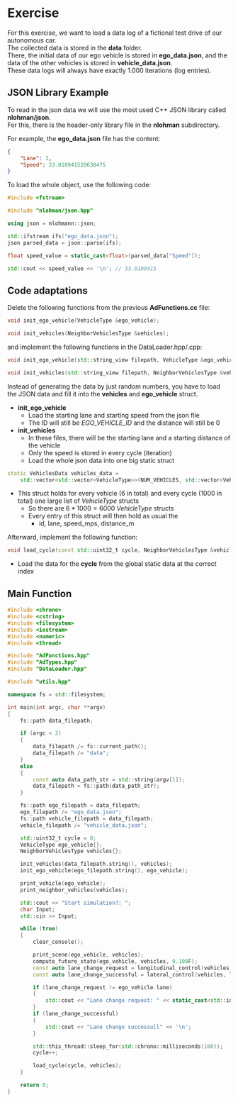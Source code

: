 # Exercise

For this exercise, we want to load a data log of a fictional test drive of our autonomous car.  
The collected data is stored in the **data** folder.  
There, the initial data of our ego vehicle is stored in **ego_data.json**, and the data of the other vehicles is stored in **vehicle_data.json**.  
These data logs will always have exactly 1.000 iterations (log entries).

## JSON Library Example

To read in the json data we will use the most used C++ JSON library called **nlohman/json**.  
For this, there is the header-only library file in the **nlohman** subdirectory.

For example, the **ego_data.json** file has the content:

```json
{
    "Lane": 2,
    "Speed": 33.010941520630475
}
```

To load the whole object, use the following code:

```cpp
#include <fstream>

#include "nlohman/json.hpp"

using json = nlohmann::json;

std::ifstream ifs("ego_data.json");
json parsed_data = json::parse(ifs);

float speed_value = static_cast<float>(parsed_data["Speed"]);

std::cout << speed_value << '\n'; // 33.0109415
```

## Code adaptations

Delete the following functions from the previous **AdFunctions.cc** file:

```cpp
void init_ego_vehicle(VehicleType &ego_vehicle);

void init_vehicles(NeighborVehiclesType &vehicles);
```

and implement the following functions in the DataLoader.hpp/.cpp:

```cpp
void init_ego_vehicle(std::string_view filepath, VehicleType &ego_vehicle);

void init_vehicles(std::string_view filepath, NeighborVehiclesType &vehicles);
```

Instead of generating the data by just random numbers, you have to load the JSON data and fill it into the **vehicles** and **ego_vehicle** struct.

- **init_ego_vehicle**
  - Load the starting lane and starting speed from the json file
  - The ID will still be *EGO_VEHICLE_ID* and the distance will still be 0
- **init_vehicles**
  - In these files, there will be the starting lane and a starting distance of the vehicle
  - Only the speed is stored in every cycle (iteration)
  - Load the whole json data into one big static struct

```cpp
static VehiclesData vehicles_data =
    std::vector<std::vector<VehicleType>>(NUM_VEHICLES, std::vector<VehicleType>(NUM_ITERATIONS));
```

- This struct holds for every vehicle (6 in total) and every cycle (1000 in total) one large list of *VehicleType* structs
  - So there are $6 * 1000 = 6000$ *VehicleType* structs
  - Every entry of this struct will then hold as usual the
    - id, lane, speed_mps, distance_m

Afterward, implement the following function:

```cpp
void load_cycle(const std::uint32_t cycle, NeighborVehiclesType &vehicles);
```

- Load the data for the **cycle** from the global static data at the correct index

## Main Function

```cpp
#include <chrono>
#include <cstring>
#include <filesystem>
#include <iostream>
#include <numeric>
#include <thread>

#include "AdFunctions.hpp"
#include "AdTypes.hpp"
#include "DataLoader.hpp"

#include "utils.hpp"

namespace fs = std::filesystem;

int main(int argc, char **argv)
{
    fs::path data_filepath;

    if (argc < 2)
    {
        data_filepath /= fs::current_path();
        data_filepath /= "data";
    }
    else
    {
        const auto data_path_str = std::string(argv[1]);
        data_filepath = fs::path(data_path_str);
    }

    fs::path ego_filepath = data_filepath;
    ego_filepath /= "ego_data.json";
    fs::path vehicle_filepath = data_filepath;
    vehicle_filepath /= "vehicle_data.json";

    std::uint32_t cycle = 0;
    VehicleType ego_vehicle{};
    NeighborVehiclesType vehicles{};

    init_vehicles(data_filepath.string(), vehicles);
    init_ego_vehicle(ego_filepath.string(), ego_vehicle);

    print_vehicle(ego_vehicle);
    print_neighbor_vehicles(vehicles);

    std::cout << "Start simulation?: ";
    char Input;
    std::cin >> Input;

    while (true)
    {
        clear_console();

        print_scene(ego_vehicle, vehicles);
        compute_future_state(ego_vehicle, vehicles, 0.100F);
        const auto lane_change_request = longitudinal_control(vehicles, ego_vehicle);
        const auto lane_change_successful = lateral_control(vehicles, lane_change_request, ego_vehicle);

        if (lane_change_request != ego_vehicle.lane)
        {
            std::cout << "Lane change request: " << static_cast<std::int32_t>(lane_change_request) << '\n';
        }
        if (lane_change_successful)
        {
            std::cout << "Lane change successull" << '\n';
        }

        std::this_thread::sleep_for(std::chrono::milliseconds(100));
        cycle++;

        load_cycle(cycle, vehicles);
    }

    return 0;
}
```
